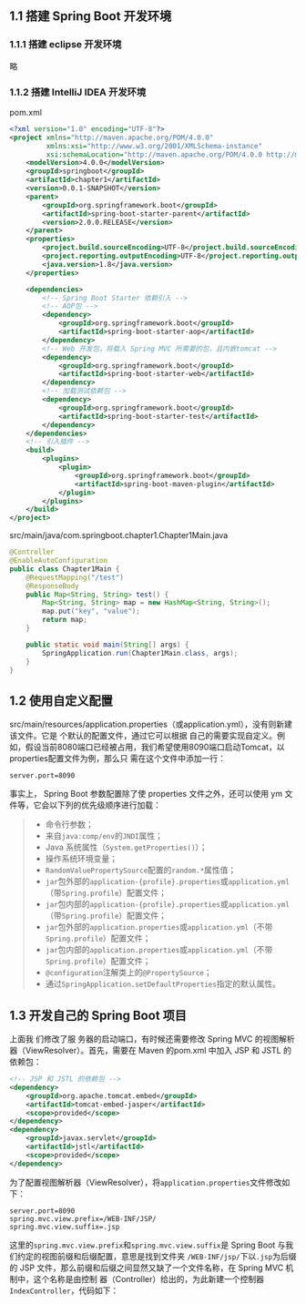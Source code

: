 ## 1.1 搭建 Spring Boot 开发环境
### 1.1.1 搭建 eclipse 开发环境
略

### 1.1.2 搭建 IntelliJ IDEA 开发环境
 pom.xml
 ```xml
 <?xml version="1.0" encoding="UTF-8"?>
 <project xmlns="http://maven.apache.org/POM/4.0.0"
          xmlns:xsi="http://www.w3.org/2001/XMLSchema-instance"
          xsi:schemaLocation="http://maven.apache.org/POM/4.0.0 http://maven.apache.org/xsd/maven-4.0.0.xsd">
     <modelVersion>4.0.0</modelVersion>
     <groupId>springboot</groupId>
     <artifactId>chapter1</artifactId>
     <version>0.0.1-SNAPSHOT</version>
     <parent>
         <groupId>org.springframework.boot</groupId>
         <artifactId>spring-boot-starter-parent</artifactId>
         <version>2.0.0.RELEASE</version>
     </parent>
     <properties>
         <project.build.sourceEncoding>UTF-8</project.build.sourceEncoding>
         <project.reporting.outputEncoding>UTF-8</project.reporting.outputEncoding>
         <java.version>1.8</java.version>
     </properties>
 
     <dependencies>
         <!-- Spring Boot Starter 依赖引入 -->
         <!-- AOP包 -->
         <dependency>
             <groupId>org.springframework.boot</groupId>
             <artifactId>spring-boot-starter-aop</artifactId>
         </dependency>
         <!-- Web 开发包，将载入 Spring MVC 所需要的包，且内嵌tomcat -->
         <dependency>
             <groupId>org.springframework.boot</groupId>
             <artifactId>spring-boot-starter-web</artifactId>
         </dependency>
         <!-- 加载测试依赖包 -->
         <dependency>
             <groupId>org.springframework.boot</groupId>
             <artifactId>spring-boot-starter-test</artifactId>
         </dependency>
     </dependencies>
     <!-- 引入插件 -->
     <build>
         <plugins>
             <plugin>
                 <groupId>org.springframework.boot</groupId>
                 <artifactId>spring-boot-maven-plugin</artifactId>
             </plugin>
         </plugins>
     </build>
 </project>
```
src/main/java/com.springboot.chapter1.Chapter1Main.java
```java
@Controller
@EnableAutoConfiguration
public class Chapter1Main {
    @RequestMapping("/test")
    @ResponseBody
    public Map<String, String> test() {
        Map<String, String> map = new HashMap<String, String>();
        map.put("key", "value");
        return map;
    }

    public static void main(String[] args) {
        SpringApplication.run(Chapter1Main.class, args);
    }
}
```

## 1.2 使用自定义配置
src/main/resources/application.properties（或application.yml），没有则新建该文件。它是 个默认的配置文件，通过它可以根据
自己的需要实现自定义。例如，假设当前8080端口已经被占用，我们希望使用8090端口启动Tomcat，以properties配置文件为例，那么只
需在这个文件中添加一行：
```properties
server.port=8090
```
事实上， Spring Boot 参数配置除了使 properties 文件之外，还可以使用 ym 文件等，它会以下列的优先级顺序进行加载：
>* 命令行参数；
>* 来自`java:comp/env`的`JNDI`属性；
>* Java 系统属性（`System.getProperties()`）；
>* 操作系统环境变量；
>* `RandomValuePropertySource`配置的`random.*`属性值；
>* `jar`包外部的`application-{profile}.properties`或`application.yml`（带`Spring.profile`）配置文件；
>* `jar`包内部的`application-{profile}.properties`或`application.yml`（带`Spring.profile`）配置文件；
>* `jar`包外部的`application.properties`或`application.yml`（不带`Spring.profile`）配置文件；
>* `jar`包内部的`application.properties`或`application.yml`（不带`Spring.profile`）配置文件；
>* `@configuration`注解类上的`@PropertySource`；
>* 通过`SpringApplication.setDefaultProperties`指定的默认属性。

## 1.3 开发自己的 Spring Boot 项目
上面我 们修改了服 务器的启动端口，有时候还需要修改 Spring MVC 的视图解析器（ViewResolver）。首先，需要在 Maven 的pom.xml
中加入 JSP 和 JSTL 的依赖包：
```xml
<!-- JSP 和 JSTL 的依赖包 -->
<dependency>
    <groupId>org.apache.tomcat.embed</groupId>
    <artifactId>tomcat-embed-jasper</artifactId>
    <scope>provided</scope>
</dependency>
<dependency>
    <groupId>javax.servlet</groupId>
    <artifactId>jstl</artifactId>
    <scope>provided</scope>
</dependency>
```
为了配置视图解析器（ViewResolver），将`application.properties`文件修改如下：
```properties
server.port=8090
spring.mvc.view.prefix=/WEB-INF/JSP/
spring.mvc.view.suffix=.jsp
``` 
这里的`spring.mvc.view.prefix`和`spring.mvc.view.suffix`是 Spring Boot 与我们约定的视图前缀和后缀配置，意思是找到文件夹
`/WEB-INF/jsp/`下以`.jsp`为后缀的 JSP 文件，那么前缀和后缀之间显然又缺了一个文件名称，在 Spring MVC 机制中，这个名称是由控制
器（Controller）给出的，为此新建一个控制器`IndexController`，代码如下：
```java

```


